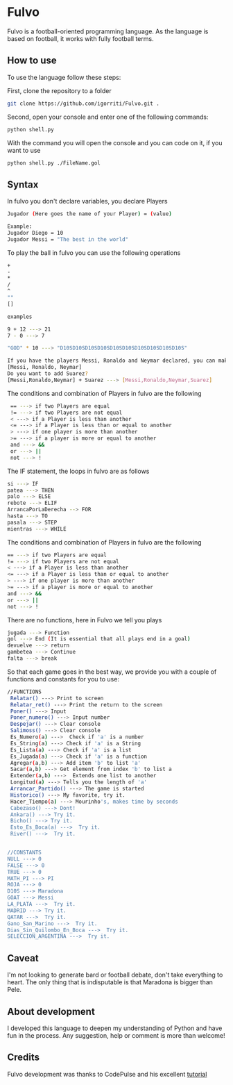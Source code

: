 # Fulvo

Fulvo is a football-oriented programming language. As the language is based on football, it works with fully football terms.

## How to use

To use the language follow these steps:

First, clone the repository to a folder
  ```bash
  git clone https://github.com/igorriti/Fulvo.git .
  ```
Second, open your console and enter one of the following commands:
  ```bash
  python shell.py
  ```
With the command you will open the console and you can code on it, if you want to use
  ```bash
  python shell.py ./FileName.gol
  ```
 
 ## Syntax
 
 In fulvo you don't declare variables, you declare Players
 
  ```bash
 Jugador (Here goes the name of your Player) = (value)

 Example:
 Jugador Diego = 10
 Jugador Messi = "The best in the world"
  ```
 
To play the ball in fulvo you can use the following operations
 
  ```bash
 +
 -
 *
 /
 ^
 ""
 []

 examples

 9 + 12 ---> 21
 7 - 0 ---> 7

 "GOD" * 10 ---> "D10SD10SD10SD10SD10SD10SD10SD10SD10SD10S"

 If you have the players Messi, Ronaldo and Neymar declared, you can make a list of them like this
 [Messi, Ronaldo, Neymar]
 Do you want to add Suarez?
 [Messi,Ronaldo,Neymar] + Suarez ---> [Messi,Ronaldo,Neymar,Suarez]
   ```
 
The conditions and combination of Players in fulvo are the following
```bash
 == ---> if two Players are equal
 != ---> if two Players are not equal
 < ---> if a Player is less than another
 <= ---> if a Player is less than or equal to another
 > ---> if one player is more than another
 >= ---> if a player is more or equal to another
 and ---> &&
 or ---> ||
 not ---> !
 ```
 
 The IF statement, the loops in fulvo are as follows
  ```bash
 si ---> IF
 patea ---> THEN
 palo ---> ELSE
 rebote ---> ELIF
 ArrancaPorLaDerecha --> FOR
 hasta ---> TO
 pasala ---> STEP
 mientras ---> WHILE
   ```
 
The conditions and combination of Players in fulvo are the following
   ```bash
 == ---> if two Players are equal
 != ---> if two Players are not equal
 < ---> if a Player is less than another
 <= ---> if a Player is less than or equal to another
 > ---> if one player is more than another
 >= ---> if a player is more or equal to another
 and ---> &&
 or ---> ||
 not ---> !
   ```
 There are no functions, here in Fulvo we tell you plays
```bash
jugada ---> Function
gol ---> End (It is essential that all plays end in a goal)
devuelve ---> return
gambetea ---> Continue
falta ---> break
```
 
 So that each game goes in the best way, we provide you with a couple of functions and constants for you to use:
  ```bash
//FUNCTIONS
   Relatar() ---> Print to screen
   Relatar_ret() ---> Print the return to the screen
   Poner() ---> Input
   Poner_numero() ---> Input number
   Despejar() ---> Clear console
   Salimoss() ---> Clear console
   Es_Numero(a) --->  Check if 'a' is a number
   Es_String(a) ---> Check if 'a' is a String
   Es_Lista(a) ---> Check if 'a' is a list
   Es_Jugada(a) ---> Check if 'a' is a function
   Agregar(a,b) ---> Add item 'b' to list 'a'
   Sacar(a,b) ---> Get element from index 'b' to list a
   Extender(a,b) --->  Extends one list to another
   Longitud(a) ---> Tells you the length of 'a'
   Arrancar_Partido() ---> The game is started
   Historico() ---> My favorite, try it.
   Hacer_Tiempo(a) ---> Mourinho's, makes time by seconds
   Cabezaso() ---> Dont!
   Ankara() ---> Try it.
   Bicho() ---> Try it.
   Esto_Es_Boca(a) --->  Try it.
   River() --->  Try it.


//CONSTANTS
  NULL ---> 0
  FALSE ---> 0
  TRUE ---> 0
  MATH_PI ---> PI
  ROJA ---> 0
  D10S ---> Maradona
  GOAT ---> Messi
  LA_PLATA --->  Try it.
  MADRID ---> Try it.
  QATAR --->  Try it.
  Gano_San_Marino --->  Try it.
  Dias_Sin_Quilombo_En_Boca --->  Try it.
  SELECCION_ARGENTINA --->  Try it.
  ```
## Caveat

I'm not looking to generate bard or football debate, don't take everything to heart. The only thing that is indisputable is that Maradona is bigger than Pele.

## About development
I developed this language to deepen my understanding of Python and have fun in the process. Any suggestion, help or comment is more than welcome!

## Credits
Fulvo development was thanks to CodePulse and his excellent [tutorial](https://www.youtube.com/watch?v=Eythq9848Fg&list=PLZQftyCk7_SdoVexSmwy_tBgs7P0b97yD)
